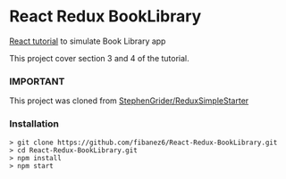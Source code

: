 # React Redux BookLibrary

[React tutorial](https://www.udemy.com/react-redux/) to simulate Book Library app

This project cover section 3 and 4 of the tutorial.

### IMPORTANT

This project was cloned from [StephenGrider/ReduxSimpleStarter](https://github.com/StephenGrider/ReduxSimpleStarter)

### Installation
```
> git clone https://github.com/fibanez6/React-Redux-BookLibrary.git
> cd React-Redux-BookLibrary.git
> npm install
> npm start
```